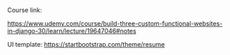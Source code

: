 Course link:

https://www.udemy.com/course/build-three-custom-functional-websites-in-django-30/learn/lecture/19647046#notes

UI template:
https://startbootstrap.com/theme/resume